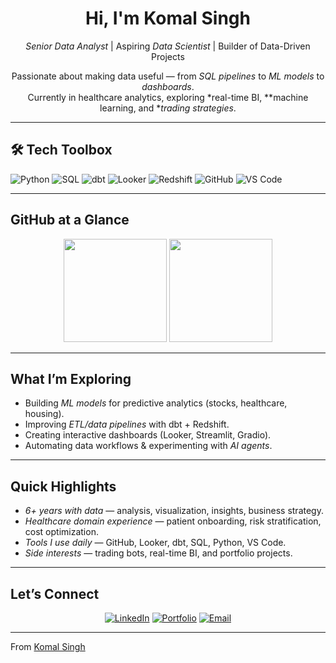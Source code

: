 <!-- Hero / Intro -->
<div align="center">

#  Hi, I'm Komal Singh  

 *Senior Data Analyst* | Aspiring *Data Scientist* | Builder of Data-Driven Projects  

Passionate about making data useful — from *SQL pipelines* to *ML models* to *dashboards*.  
Currently in healthcare analytics, exploring *real-time BI, **machine learning, and **trading strategies*.  

</div>

---

## 🛠 Tech Toolbox
<!-- Use badges to highlight your stack -->
![Python](https://img.shields.io/badge/Python-3776AB?logo=python&logoColor=white&style=for-the-badge)
![SQL](https://img.shields.io/badge/SQL-336791?logo=postgresql&logoColor=white&style=for-the-badge)
![dbt](https://img.shields.io/badge/dbt-FF694B?logo=dbt&logoColor=white&style=for-the-badge)
![Looker](https://img.shields.io/badge/Looker-4285F4?logo=looker&logoColor=white&style=for-the-badge)
![Redshift](https://img.shields.io/badge/Redshift-8C4FFF?logo=amazonredshift&logoColor=white&style=for-the-badge)
![GitHub](https://img.shields.io/badge/GitHub-181717?logo=github&logoColor=white&style=for-the-badge)
![VS Code](https://img.shields.io/badge/VS%20Code-0078D4?logo=visualstudiocode&logoColor=white&style=for-the-badge)

---

##  GitHub at a Glance
<p align="center">
  <img src="https://github-readme-stats.vercel.app/api?username=data-viper&show_icons=true&theme=radical" height="165">
  <img src="https://github-readme-stats.vercel.app/api/top-langs/?username=data-viper&layout=compact&theme=radical" height="165">
</p>

---

##  What I’m Exploring
- Building *ML models* for predictive analytics (stocks, healthcare, housing).  
- Improving *ETL/data pipelines* with dbt + Redshift.  
- Creating interactive dashboards (Looker, Streamlit, Gradio).  
- Automating data workflows & experimenting with *AI agents*.  

---

##  Quick Highlights
-  *6+ years with data* — analysis, visualization, insights, business strategy.  
-  *Healthcare domain experience* — patient onboarding, risk stratification, cost optimization.  
-  *Tools I use daily* — GitHub, Looker, dbt, SQL, Python, VS Code.  
-  *Side interests* — trading bots, real-time BI, and portfolio projects.  

---

##  Let’s Connect
<p align="center">
  <a href="https://linkedin.com/in/YOUR-LINKEDIN"><img alt="LinkedIn" src="https://img.shields.io/badge/LinkedIn-0A66C2?logo=linkedin&logoColor=white&style=for-the-badge"></a>
  <a href="https://YOUR-PORTFOLIO-URL"><img alt="Portfolio" src="https://img.shields.io/badge/Portfolio-000000?logo=vercel&logoColor=white&style=for-the-badge"></a>
  <a href="mailto:YOUR-EMAIL"><img alt="Email" src="https://img.shields.io/badge/Email-D14836?logo=gmail&logoColor=white&style=for-the-badge"></a>
</p>

---

 From [Komal Singh](https://github.com/data-viper)
